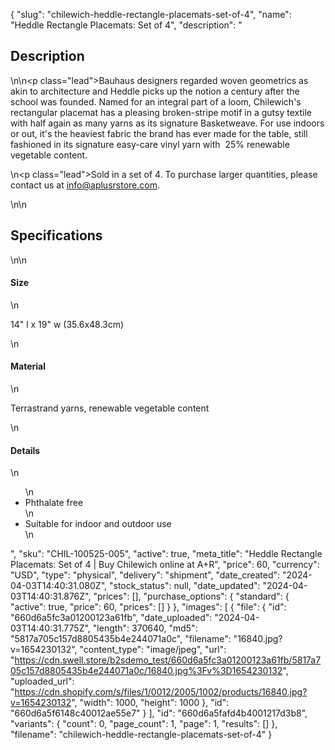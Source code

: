 {
  "slug": "chilewich-heddle-rectangle-placemats-set-of-4",
  "name": "Heddle Rectangle Placemats: Set of 4",
  "description": "<h2>Description</h2>\n<!-- split -->\n<p class=\"lead\">Bauhaus designers regarded woven geometrics as akin to architecture and Heddle picks up the notion a century after the school was founded. Named for an integral part of a loom, Chilewich's rectangular placemat has a pleasing broken-stripe motif in a gutsy textile with half again as many yarns as its signature Basketweave. For use indoors or out, it's the heaviest fabric the brand has ever made for the table, still fashioned in its signature easy-care vinyl yarn with  25% renewable vegetable content.</p>\n<p class=\"lead\">Sold in a set of 4. To purchase larger quantities, please contact us at info@aplusrstore.com.</p>\n<!-- split -->\n<h2>Specifications</h2>\n<!-- split -->\n<h4>Size</h4>\n<p>14\" l x 19\" w (35.6x48.3cm)</p>\n<h4>Material</h4>\n<p>Terrastrand yarns, renewable vegetable content</p>\n<h4>Details</h4>\n<ul>\n<li>Phthalate free</li>\n<li>Suitable for indoor and outdoor use</li>\n</ul>",
  "sku": "CHIL-100525-005",
  "active": true,
  "meta_title": "Heddle Rectangle Placemats: Set of 4 | Buy Chilewich online at A+R",
  "price": 60,
  "currency": "USD",
  "type": "physical",
  "delivery": "shipment",
  "date_created": "2024-04-03T14:40:31.080Z",
  "stock_status": null,
  "date_updated": "2024-04-03T14:40:31.876Z",
  "prices": [],
  "purchase_options": {
    "standard": {
      "active": true,
      "price": 60,
      "prices": []
    }
  },
  "images": [
    {
      "file": {
        "id": "660d6a5fc3a01200123a61fb",
        "date_uploaded": "2024-04-03T14:40:31.775Z",
        "length": 370640,
        "md5": "5817a705c157d8805435b4e244071a0c",
        "filename": "16840.jpg?v=1654230132",
        "content_type": "image/jpeg",
        "url": "https://cdn.swell.store/b2sdemo_test/660d6a5fc3a01200123a61fb/5817a705c157d8805435b4e244071a0c/16840.jpg%3Fv%3D1654230132",
        "uploaded_url": "https://cdn.shopify.com/s/files/1/0012/2005/1002/products/16840.jpg?v=1654230132",
        "width": 1000,
        "height": 1000
      },
      "id": "660d6a5f6148c40012ae55e7"
    }
  ],
  "id": "660d6a5fafd4b4001217d3b8",
  "variants": {
    "count": 0,
    "page_count": 1,
    "page": 1,
    "results": []
  },
  "filename": "chilewich-heddle-rectangle-placemats-set-of-4"
}